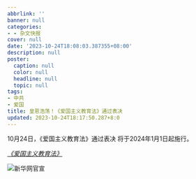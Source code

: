 ```yaml
---
abbrlink: ''
banner: null
categories:
- - 杂文快报
cover: null
date: '2023-10-24T18:08:03.387355+08:00'
description: null
poster:
  caption: null
  color: null
  headline: null
  topic: null
tags:
- 中共
- 爱国
title: 皇恩浩荡！《爱国主义教育法》通过表决
updated: 2023-10-24T18:17:50.287+8:0
---
```

10月24日，《爱国主义教育法》通过表决 将于2024年1月1日起施行。

[*《爱国主义教育法》*]([https://](https://npcobserver.com/wp-content/uploads/2023/06/Patriotic-Education-Law-Draft.pdf))

![新华网官宣](https://cdn.jsdelivr.net/gh/shangy1yi/picx-images-hosting@master/image.6rhvfm31xyo0.png)

